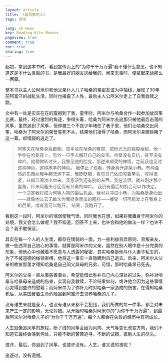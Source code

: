 ```yaml
---
layout: article
title: 《追风筝的人》
tags: 读书

lang: zh-Hans
key: Reading-Kite-Runner
pageview: true
comment: true
toc: true
sharing: true
---
```


起初，拿到这本书时，看到宣传页上的“为你千千万万遍”我不懂什么意思，也不知道这是本什么类型的书，是我最好的朋友送给我的，闲来无事时，便拿起来读那么一两章。

整本书以主人公阿米尔和他父亲仆人儿子哈桑的亲密友谊为中轴线，展现了30年前阿富汗的战乱生活，同时也揭露了人性，最后主人公阿米尔走上了自我救赎之路。

文中有一处是实实在在的震撼到了我，童年时，阿米尔与哈桑合作一起参加放风筝比赛，最终，经过激烈的角逐，争得头筹，哈桑为阿米尔去追那只被他最后击落的风筝，虽然追到了风筝，但却被三个不良少年堵在了巷子里，他们让哈桑交出风筝，哈桑为了阿米尔的荣誉誓死不从，结果他们凌辱了哈桑，而阿米尔亲眼目睹了这一幕，却懦弱的逃走了。

> 阿塞夫在哈桑身后跪倒，双手放在哈桑的臀部，把他光光的屁股抬起。他一手伸在哈桑背上，另外一只手去解开自己的皮带。哈桑没有反抗，甚至没有呻吟。他稍微转过头，我瞥见他的脸庞，那逆来顺受的神情。之前我也见过这种神色，这种羔羊的神色。
我停止了观看，转身离开那条小巷。有种温热的东西从我手腕流淌下来，我眨眨眼，看见自己依旧咬着拳头，咬得很紧，从指节间渗出血来。我意识到还有别的东西。我在流泪。就从刚才那个屋角，传来阿塞夫仓促而有节奏的呻吟。
我仍有最后的机会可以作决定，一个决定我将成为何等人物的最后机会。我可以冲进小巷，为哈桑挺身而出——就像他过去无数次为我挺身而出的那样——接受一切可能发上在我身上的后果。或者我可以跑开。
结果，我跑开了。


看到这一段时，阿米尔的懦弱使我气愤，同时我也在想，如果将我置身于阿米尔的处境，我又会怎么做呢？我不知道，回答不上来，也许会和他的做法一样？也许不会？我不敢保证。

其实在每一个人的人生里，都存在懦弱的一面，为一些利益背弃原则、背叛亲友，做一些违背自己初心的事情，就算是阿米尔的父亲，虽然在别人眼中是十分完美的形象，但他心中也藏着不愿意与人透露的秘密，其实哈桑是他与仆人妻子私生的，为了不被道德的枷锁束缚，他将这一事实一直隐瞒到自己逝去。后来，阿米尔从父亲的故友那里才得知哈桑是自己同父异母的兄弟，可惜，那时哈桑早已死去。

阿米尔的父亲一直从事慈善事业，希望能借此弥补自己内心深处的过失，弥补对哈桑与哈桑母亲造成的伤害，实现自我救赎，不论结果如何，或许他会因为这些事情心灵得到些许的慰藉；而阿米尔为了弥补儿时对哈桑一家造成的伤害，在得知哈桑死后，从美国冒着生命危险回到阿富汗去领养哈桑的儿子。

没有谁生来就是圣人，也没有谁从来都不会犯错，我们所做的每一件事，都会对未来产生一定的影响，无论对错。从开始时哈桑对阿米尔的“为你千千万万遍”，到最后阿米尔对哈桑儿子的“为你千千万万遍”，每个人都会在失败的经历中有所成长。

人生就像追风筝的旅程，断了线的风筝会因为风向、天气等变化改变方向，我们不知道它最终会落到何处，只能不断的苦苦追寻，不断的试错，直到人生的尽头。

或许，最后，你追到了风筝，也或许没有。人生，谁又说的准呢？

追逐过，没有遗憾。